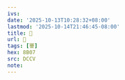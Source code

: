 ```yaml
---
ivs:
date: '2025-10-13T10:28:32+08:00'
lastmod: '2025-10-14T21:46:45-08:00'
title: 􃗟
url: 􃗟
tags: [謇]
hex: 8B07
src: DCCV
note:
---
```

